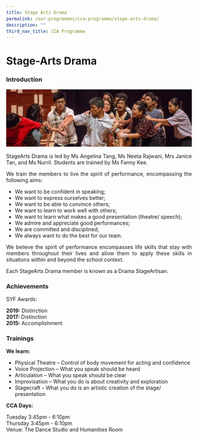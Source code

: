 ```yaml
---
title: Stage Arts Drama
permalink: /our-programmes/cca-programme/stage-arts-drama/
description: ""
third_nav_title: CCA Programme
---
```



# Stage-Arts Drama

### Introduction

![](/images/Student%20Development%20Programme/CCA%20Programme/Performing%20Arts/arts_drama.jpg)

<p style="text-align: justify;">StageArts Drama is led by Ms Angelina Tang, Ms Neeta Rajwani, Mrs Janice Tan, and Ms Nurril. Students are trained by Ms Fanny Kee.</p>
<p style="text-align: justify;">We train the members to live the spirit of performance, encompassing the following aims:</p>

*   We want to be confident in speaking; 
*   We want to express ourselves better; 
*   We want to be able to convince others;
*   We want to learn to work well with others;
*   We want to learn what makes a good presentation (theatre/ speech);
*   We admire and appreciate good performances;
*   We are committed and disciplined;
*   We always want to do the best for our team.

<p style="text-align: justify;">We believe the spirit of performance encompasses life skills that stay with members throughout their lives and allow them to apply these skills in situations within and beyond the school context.</p>

<p style="text-align: justify;">Each StageArts Drama member is known as a Drama StageArtisan.</p>

### Achievements


SYF Awards:

**2019:** Distinction  
**2017:** Distinction  
**2015:** Accomplishment

### Trainings

**We learn:**

*   Physical Theatre – Control of body movement for acting and confidence
*   Voice Projection – What you speak should be heard
*   Articulation – What you speak should be clear
*   Improvisation – What you do is about creativity and exploration
*   Stagecraft – What you do is an artistic creation of the stage/ presentation

**CCA Days:**

Tuesday 3:45pm - 6:10pm  
Thursday 3:45pm - 6:10pm  
Venue: The Dance Studio and Humanities Room